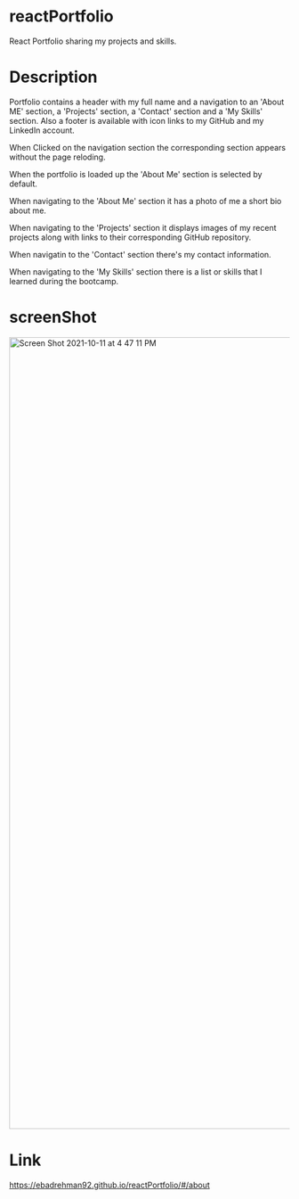 # reactPortfolio
React Portfolio sharing my projects and skills.

# Description

Portfolio contains a header with my full name and a navigation to an 'About ME' section, a 'Projects' section, a 'Contact' section and a 'My Skills' section. Also a footer is available with icon links to my GitHub and my LinkedIn account.

When Clicked on the navigation section the corresponding section appears without the page reloding.

When the portfolio is loaded up the 'About Me' section is selected by default.

When navigating to the 'About Me' section it has a photo of me a short bio about me.

When navigating to the 'Projects' section it displays images of my recent projects along with links to their corresponding GitHub repository.

When navigatin to the 'Contact' section there's my contact information.

When navigating to the 'My Skills' section there is a list or skills that I learned during the bootcamp. 

# screenShot
<img width="1421" alt="Screen Shot 2021-10-11 at 4 47 11 PM" src="https://user-images.githubusercontent.com/64440230/136853727-4628e110-803f-495c-8993-d0e5e2cab826.png">

# Link
https://ebadrehman92.github.io/reactPortfolio/#/about
